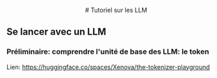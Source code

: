<p style="text-align:center;"> # Tutoriel sur les LLM </p>

## Se lancer avec un LLM

### Préliminaire: comprendre l'unité de base des LLM: le token

Lien: https://huggingface.co/spaces/Xenova/the-tokenizer-playground
